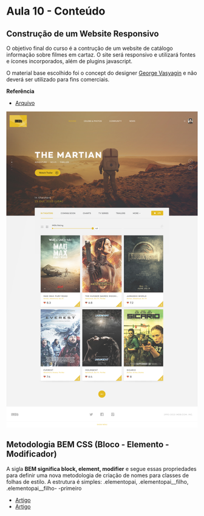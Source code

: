 # Aula 10 - Conteúdo

## Construção de um Website Responsivo
O objetivo final do curso é a contrução de um website de catálogo informação sobre filmes em cartaz. O site será responsivo e utilizará fontes e ícones incorporados, além de plugins javascript.

O material base escolhido foi o concept do designer [George Vasyagin](https://dribbble.com/georgev) e não deverá ser utilizado para fins comerciais.

**Referência**
* [Arquivo](https://dribbble.com/shots/2266601-IMDb-design-concept/attachments/425192)

![Alt text](referencia-exercicio.jpg)

## Metodologia BEM CSS (Bloco - Elemento - Modificador)
A sigla **BEM significa block, element, modifier** e segue essas propriedades para definir uma nova metodologia de criação de nomes para classes de folhas de estilo.
A estrutura é simples:
.elementopai, .elementopai__filho, .elementopai__filho- -primeiro

* [Artigo](http://tableless.com.br/bem-um-novo-metodo-para-seu-css/)
* [Artigo](https://medium.com/@wilfernandesjr/da-necessidade-de-um-css-do-bem-7332a10c3f8d#.o1nqo7s6r)
